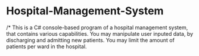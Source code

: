 # Hospital-Management-System
/*
This is a C# console-based program of a hospital management system, that contains various capabilities.
You may manipulate user inputed data, by discharging and admitting new patients.
You may limit the amount of patients per ward in the hospital.
